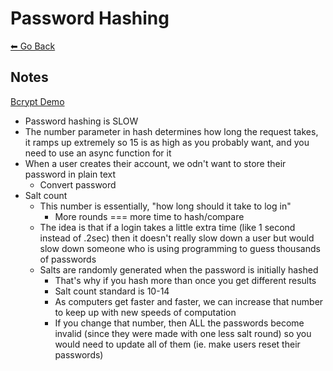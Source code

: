 # Password Hashing
[⬅ Go Back](/week6.md)

## Notes

[Bcrypt Demo](./bcrypt-demo.js)
- Password hashing is SLOW
- The number parameter in hash determines how long the request takes, it ramps up extremely so 15 is as high as you probably want, and you need to use an async function for it
- When a user creates their account, we odn't want to store their password in plain text
  - Convert password
- Salt count
  - This number is essentially, "how long should it take to log in"
    - More rounds === more time to hash/compare
  - The idea is that if a login takes a little extra time (like 1 second instead of .2sec) then it doesn't really slow down a user but would slow down someone who is using programming to guess thousands of passwords
  - Salts are randomly generated when the password is initially hashed
    - That's why if you hash more than once you get different results
    - Salt count standard is 10-14
    - As computers get faster and faster, we can increase that number to keep up with new speeds of computation
    - If you change that number, then ALL the passwords become invalid (since they were made with one less salt round) so you would need to update all of them (ie. make users reset their passwords)

